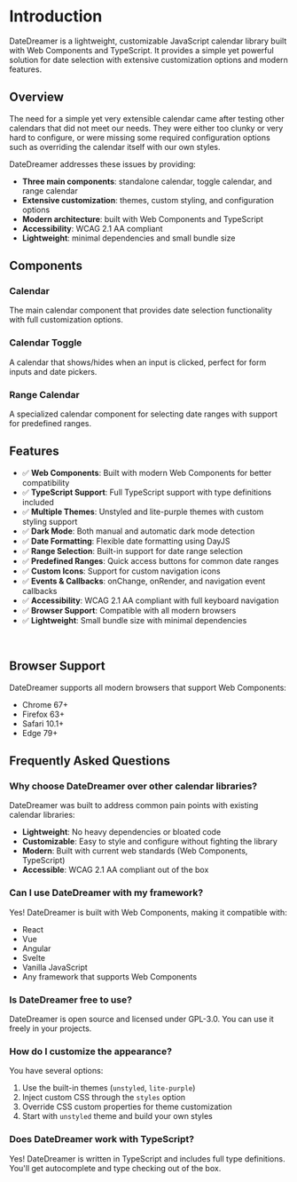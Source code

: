 # Introduction

DateDreamer is a lightweight, customizable JavaScript calendar library built with Web Components and TypeScript. It provides a simple yet powerful solution for date selection with extensive customization options and modern features.

## Overview

The need for a simple yet very extensible calendar came after testing other calendars that did not meet our needs. They were either too clunky or very hard to configure, or were missing some required configuration options such as overriding the calendar itself with our own styles.

DateDreamer addresses these issues by providing:
- **Three main components**: standalone calendar, toggle calendar, and range calendar
- **Extensive customization**: themes, custom styling, and configuration options
- **Modern architecture**: built with Web Components and TypeScript
- **Accessibility**: WCAG 2.1 AA compliant
- **Lightweight**: minimal dependencies and small bundle size

## Components

### Calendar
The main calendar component that provides date selection functionality with full customization options.

<ClientOnly>
    <Calendar type="regular" />
</ClientOnly>

### Calendar Toggle
A calendar that shows/hides when an input is clicked, perfect for form inputs and date pickers.
<ClientOnly>
    <Calendar type="toggle" />
</ClientOnly>

### Range Calendar
A specialized calendar component for selecting date ranges with support for predefined ranges.

<ClientOnly>
    <Range />
</ClientOnly>

## Features

- ✅ **Web Components**: Built with modern Web Components for better compatibility
- ✅ **TypeScript Support**: Full TypeScript support with type definitions included
- ✅ **Multiple Themes**: Unstyled and lite-purple themes with custom styling support
- ✅ **Dark Mode**: Both manual and automatic dark mode detection
- ✅ **Date Formatting**: Flexible date formatting using DayJS
- ✅ **Range Selection**: Built-in support for date range selection
- ✅ **Predefined Ranges**: Quick access buttons for common date ranges
- ✅ **Custom Icons**: Support for custom navigation icons
- ✅ **Events & Callbacks**: onChange, onRender, and navigation event callbacks
- ✅ **Accessibility**: WCAG 2.1 AA compliant with full keyboard navigation
- ✅ **Browser Support**: Compatible with all modern browsers
- ✅ **Lightweight**: Small bundle size with minimal dependencies

<br/>

## Browser Support

DateDreamer supports all modern browsers that support Web Components:
- Chrome 67+
- Firefox 63+
- Safari 10.1+
- Edge 79+

## Frequently Asked Questions

### Why choose DateDreamer over other calendar libraries?

DateDreamer was built to address common pain points with existing calendar libraries:
- **Lightweight**: No heavy dependencies or bloated code
- **Customizable**: Easy to style and configure without fighting the library
- **Modern**: Built with current web standards (Web Components, TypeScript)
- **Accessible**: WCAG 2.1 AA compliant out of the box

### Can I use DateDreamer with my framework?

Yes! DateDreamer is built with Web Components, making it compatible with:
- React
- Vue
- Angular
- Svelte
- Vanilla JavaScript
- Any framework that supports Web Components

### Is DateDreamer free to use?

DateDreamer is open source and licensed under GPL-3.0. You can use it freely in your projects.

### How do I customize the appearance?

You have several options:
1. Use the built-in themes (`unstyled`, `lite-purple`)
2. Inject custom CSS through the `styles` option
3. Override CSS custom properties for theme customization
4. Start with `unstyled` theme and build your own styles

### Does DateDreamer work with TypeScript?

Yes! DateDreamer is written in TypeScript and includes full type definitions. You'll get autocomplete and type checking out of the box.
